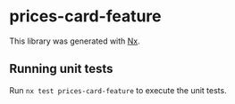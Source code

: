 # prices-card-feature

This library was generated with [Nx](https://nx.dev).

## Running unit tests

Run `nx test prices-card-feature` to execute the unit tests.
